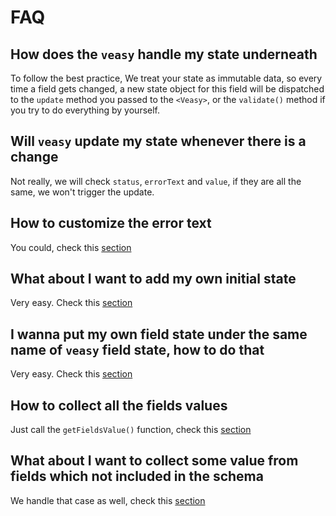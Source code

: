 # FAQ

## How does the `veasy` handle my state underneath

To follow the best practice, We treat your state as immutable data, so every time a field gets changed, a new state object for this field will be dispatched to the `update` method you passed to the `<Veasy>`, or the `validate()` method if you try to do everything by yourself.

## Will `veasy` update my state whenever there is a change

Not really, we will check `status`, `errorText` and `value`, if they are all the same, we won't trigger the update.

## How to customize the error text

You could, check this [section](/customize-error-text)

## What about I want to add my own initial state

Very easy. Check this [section](/customize-add)

## I wanna put my own field state under the same name of `veasy` field state, how to do that

Very easy. Check this [section](/customize-reuse)

## How to collect all the fields values

Just call the `getFieldsValue()` function, check this [section](/collect-values)

## What about I want to collect some value from fields which not included in the schema

We handle that case as well, check this [section](/collect-values)
